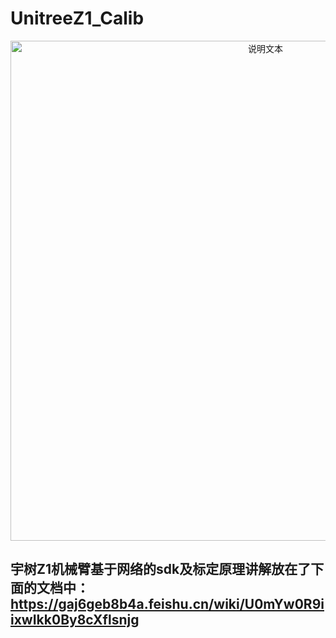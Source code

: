 # UnitreeZ1_Calib

<p align="center">
  <img src="readmefiles/1.gif" alt="说明文本" width="800">
</p>

## 宇树Z1机械臂基于网络的sdk及标定原理讲解放在了下面的文档中：https://gaj6geb8b4a.feishu.cn/wiki/U0mYw0R9iixwIkk0By8cXflsnjg
